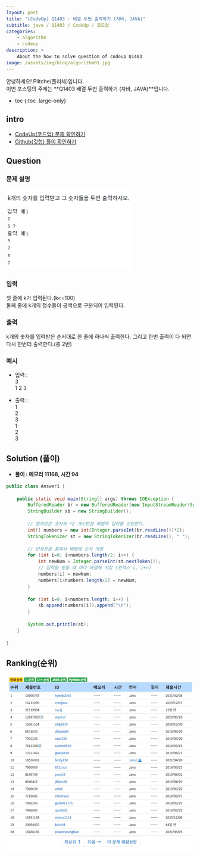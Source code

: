 ```yaml
---
layout: post
title: "[CodeUp] Q1403 : 배열 두번 출력하기 (자바, JAVA)"
subtitle: java / Q1403 / CodeUp / 코드업
categories:
    - algorithm
    - codeup
description: >
    About the how to solve question of codeup Q1403
image: /assets/img/blog/algorithm01.jpg
---
```


안녕하세요! Plitche(플리체)입니다.  
이번 포스팅의 주제는 **Q1403 배열 두번 출력하기 (자바, JAVA)**입니다.

* toc
{:toc .large-only}

## intro
* [CodeUp(코드업) 문제 확인하기](https://codeup.kr/problem.php?id=1403)  
* [Github(깃헙) 풀이 확인하기](https://github.com/plitche/CodeUp_Solution/tree/master/Q1401~Q1500/Q1403)  

## Question
### 문제 설명
![](/assets/post/codeup/Q1400~Q1499/20211003_04/01.JPG)  

### 입력
첫 줄에 k가 입력된다.(k<=100)  
둘째 줄에 k개의 정수들이 공백으로 구분되어 입력된다.  

### 출력
k개의 숫자를 입력받은 순서대로 한 줄에 하나씩 출력한다. 그리고 한번 출력이 다 되면 다시 한번더 출력한다.(총 2번)  

### 예시
* 입력 :   
3  
1 2 3  

* 출력 :   
1  
2  
3  
1  
2  
3  

## Solution (풀이)
* **풀이 : 메모리 11168, 시간 94**  

```java
public class Answer1 {
	 
    public static void main(String[] args) throws IOException {
    	BufferedReader br = new BufferedReader(new InputStreamReader(System.in)); 
        StringBuilder sb = new StringBuilder();

        // 입력받은 숫자의 *2 개수만큼 배열의 길이를 선언한다.
        int[] numbers = new int[Integer.parseInt(br.readLine())*2];
        StringTokenizer st = new StringTokenizer(br.readLine(), " ");
        
        // 반복문을 통해서 배열에 숫자 저장
        for (int i=0; i<numbers.length/2; i++) {
        	int newNum = Integer.parseInt(st.nextToken());
        	// 입력을 받을 때 마다 배열에 저장 (인덱스 i, i+n)
        	numbers[i] = newNum;
        	numbers[i+numbers.length/2] = newNum;
        }
        
        for (int i=0; i<numbers.length; i++) {
        	sb.append(numbers[i]).append("\n");
        }
        
        System.out.println(sb);
    }
	
}
```  

## Ranking(순위)
![](/assets/post/codeup/Q1400~Q1499/20211003_04/03.JPG)  